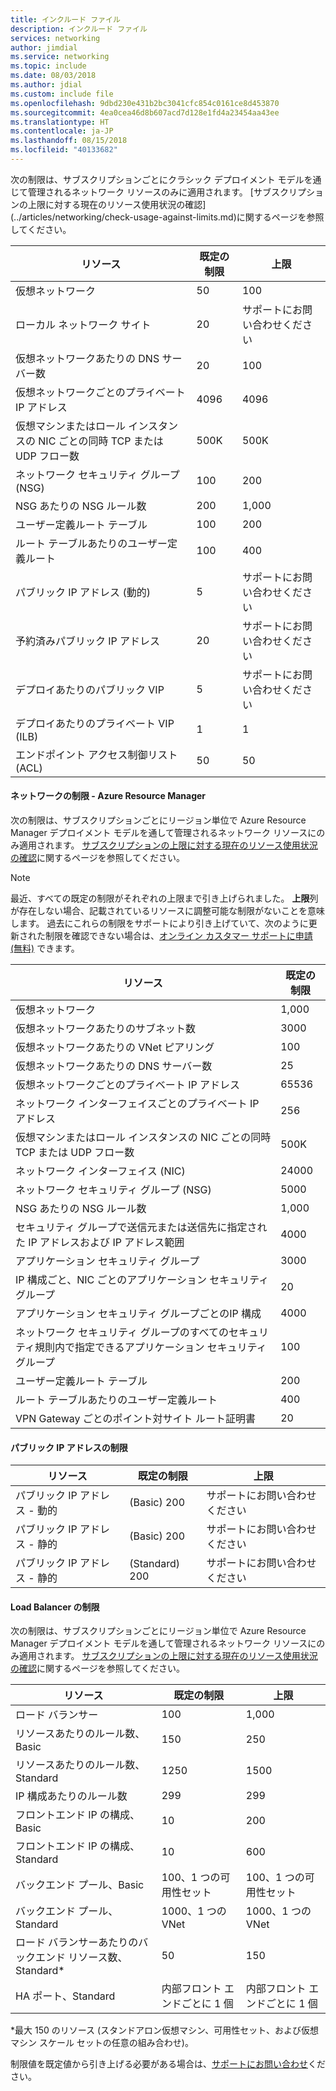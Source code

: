 ```yaml
---
title: インクルード ファイル
description: インクルード ファイル
services: networking
author: jimdial
ms.service: networking
ms.topic: include
ms.date: 08/03/2018
ms.author: jdial
ms.custom: include file
ms.openlocfilehash: 9dbd230e431b2bc3041cfc854c0161ce8d453870
ms.sourcegitcommit: 4ea0cea46d8b607acd7d128e1fd4a23454aa43ee
ms.translationtype: HT
ms.contentlocale: ja-JP
ms.lasthandoff: 08/15/2018
ms.locfileid: "40133682"
---
```

  <a name="virtual-networking-limits-classic">
  </a>次の制限は、サブスクリプションごとにクラシック デプロイメント モデルを通じて管理されるネットワーク リソースのみに適用されます。 [サブスクリプションの上限に対する現在のリソース使用状況の確認](../articles/networking/check-usage-against-limits.md)に関するページを参照してください。

| リソース | 既定の制限 | 上限 |
| --- | --- | --- |
| 仮想ネットワーク |50 |100 |
| ローカル ネットワーク サイト |20 |サポートにお問い合わせください |
| 仮想ネットワークあたりの DNS サーバー数 |20 |100 |
| 仮想ネットワークごとのプライベート IP アドレス |4096 |4096 |
| 仮想マシンまたはロール インスタンスの NIC ごとの同時 TCP または UDP フロー数 |500K |500K |
| ネットワーク セキュリティ グループ (NSG) |100 |200 |
| NSG あたりの NSG ルール数 |200 |1,000 |
| ユーザー定義ルート テーブル |100 |200 |
| ルート テーブルあたりのユーザー定義ルート |100 |400 |
| パブリック IP アドレス (動的) |5 |サポートにお問い合わせください |
| 予約済みパブリック IP アドレス |20 |サポートにお問い合わせください |
| デプロイあたりのパブリック VIP |5 |サポートにお問い合わせください |
| デプロイあたりのプライベート VIP (ILB) |1 |1 |
| エンドポイント アクセス制御リスト (ACL) |50 |50 |

#### <a name="azure-resource-manager-virtual-networking-limits"></a>ネットワークの制限 - Azure Resource Manager
次の制限は、サブスクリプションごとにリージョン単位で Azure Resource Manager デプロイメント モデルを通して管理されるネットワーク リソースにのみ適用されます。 [サブスクリプションの上限に対する現在のリソース使用状況の確認](../articles/networking/check-usage-against-limits.md)に関するページを参照してください。

> [!NOTE]
> 最近、すべての既定の制限がそれぞれの上限まで引き上げられました。 **上限**列が存在しない場合、記載されているリソースに調整可能な制限がないことを意味します。 過去にこれらの制限をサポートにより引き上げていて、次のように更新された制限を確認できない場合は、[オンライン カスタマー サポートに申請 (無料)](../articles/azure-resource-manager/resource-manager-quota-errors.md) できます。

| リソース | 既定の制限 | 
| --- | --- |
| 仮想ネットワーク |1,000 |
| 仮想ネットワークあたりのサブネット数 |3000 |
| 仮想ネットワークあたりの VNet ピアリング |100 |
| 仮想ネットワークあたりの DNS サーバー数 |25 |
| 仮想ネットワークごとのプライベート IP アドレス |65536 |
| ネットワーク インターフェイスごとのプライベート IP アドレス |256 |
| 仮想マシンまたはロール インスタンスの NIC ごとの同時 TCP または UDP フロー数 |500K |
| ネットワーク インターフェイス (NIC) |24000 |
| ネットワーク セキュリティ グループ (NSG) |5000 |
| NSG あたりの NSG ルール数 |1,000 |
| セキュリティ グループで送信元または送信先に指定された IP アドレスおよび IP アドレス範囲 |4000 |
| アプリケーション セキュリティ グループ |3000 |
| IP 構成ごと、NIC ごとのアプリケーション セキュリティ グループ |20 |
| アプリケーション セキュリティ グループごとのIP 構成 |4000 |
| ネットワーク セキュリティ グループのすべてのセキュリティ規則内で指定できるアプリケーション セキュリティ グループ |100 |
| ユーザー定義ルート テーブル |200 |
| ルート テーブルあたりのユーザー定義ルート |400 |
| VPN Gateway ごとのポイント対サイト ルート証明書 |20 |

#### <a name="publicip-address"></a>パブリック IP アドレスの制限

| リソース | 既定の制限 | 上限 |
| --- | --- | --- |
| パブリック IP アドレス - 動的 |(Basic) 200 |サポートにお問い合わせください |
| パブリック IP アドレス - 静的 |(Basic) 200 |サポートにお問い合わせください |
| パブリック IP アドレス - 静的 |(Standard) 200 |サポートにお問い合わせください |

#### <a name="load-balancer"></a>Load Balancer の制限
次の制限は、サブスクリプションごとにリージョン単位で Azure Resource Manager デプロイメント モデルを通して管理されるネットワーク リソースにのみ適用されます。 [サブスクリプションの上限に対する現在のリソース使用状況の確認](../articles/networking/check-usage-against-limits.md)に関するページを参照してください。

| リソース | 既定の制限 | 上限 |
| --- | --- | --- |
| ロード バランサー | 100 | 1,000 |
| リソースあたりのルール数、Basic | 150 | 250 |
| リソースあたりのルール数、Standard | 1250 | 1500 |
| IP 構成あたりのルール数 | 299 |299 |
| フロントエンド IP の構成、Basic | 10 | 200 |
| フロントエンド IP の構成、Standard | 10 | 600 |
| バックエンド プール、Basic | 100、1 つの可用性セット | 100、1 つの可用性セット |
| バックエンド プール、Standard | 1000、1 つの VNet | 1000、1 つの VNet |
| ロード バランサーあたりのバックエンド リソース数、Standard&ast; | 50 | 150 |
| HA ポート、Standard | 内部フロント エンドごとに 1 個 | 内部フロント エンドごとに 1 個 |

&ast;最大 150 のリソース (スタンドアロン仮想マシン、可用性セット、および仮想マシン スケール セットの任意の組み合わせ)。

制限値を既定値から引き上げる必要がある場合は、[サポートにお問い合わせ](../articles/azure-supportability/resource-manager-core-quotas-request.md )ください。

